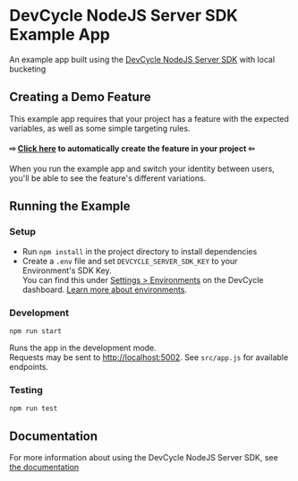 # DevCycle NodeJS Server SDK Example App

An example app built using the [DevCycle NodeJS Server SDK](https://docs.devcycle.com/sdk/server-side-sdks/node/) with local bucketing

## Creating a Demo Feature
This example app requires that your project has a feature with the expected variables, as well as some simple targeting rules. 

#### ⇨ [Click here](https://app.devcycle.com/r/create?resource=feature&key=hello-togglebot) to automatically create the feature in your project ⇦

When you run the example app and switch your identity between users, you'll be able to see the feature's different variations.

## Running the Example
### Setup

* Run `npm install` in the project directory to install dependencies
* Create a `.env` file and set `DEVCYCLE_SERVER_SDK_KEY` to your Environment's SDK Key.\
You can find this under [Settings > Environments](https://app.devcycle.com/r/environments) on the DevCycle dashboard.
[Learn more about environments](https://docs.devcycle.com/essentials/environments).

### Development

`npm run start`

Runs the app in the development mode.\
Requests may be sent to [http://localhost:5002](http://localhost:5002). See `src/app.js` for available endpoints.

### Testing

`npm run test`

## Documentation
For more information about using the DevCycle NodeJS Server SDK, see [the documentation](https://docs.devcycle.com/sdk/server-side-sdks/node/)
